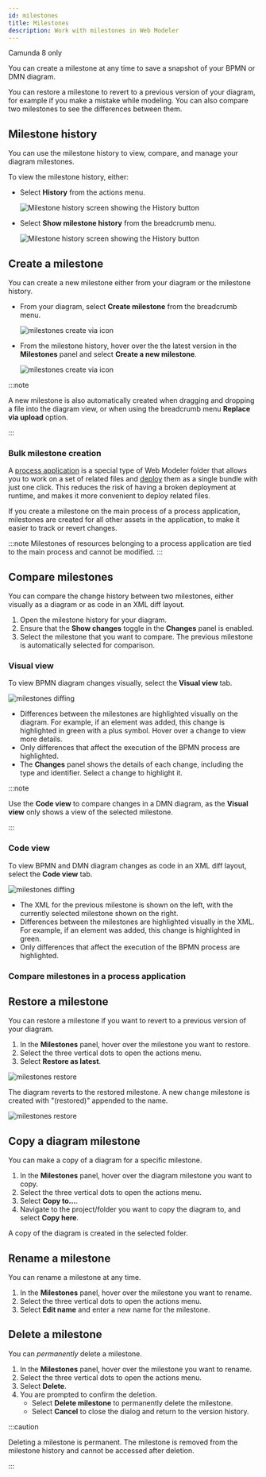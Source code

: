 ```yaml
---
id: milestones
title: Milestones
description: Work with milestones in Web Modeler
---
```


<span class="badge badge--cloud">Camunda 8 only</span>

You can create a milestone at any time to save a snapshot of your BPMN or DMN diagram.

You can restore a milestone to revert to a previous version of your diagram, for example if you make a mistake while modeling. You can also compare two milestones to see the differences between them.

## Milestone history

You can use the milestone history to view, compare, and manage your diagram milestones.

To view the milestone history, either:

- Select **History** from the actions menu.

  ![Milestone history screen showing the History button](img/milestones/web-modeler-milestone-action-menu-item-highlight.png)

- Select **Show milestone history** from the breadcrumb menu.

  ![Milestone history screen showing the History button](img/milestones/web-modeler-milestone-show-history-via-breadcrumb-highlight.png)

## Create a milestone

You can create a new milestone either from your diagram or the milestone history.

- From your diagram, select **Create milestone** from the breadcrumb menu.

  ![milestones create via icon](img/milestones/web-modeler-milestone-create-via-breadcrumb-highlight.png)

- From the milestone history, hover over the the latest version in the **Milestones** panel and select **Create a new milestone**.

  ![milestones create via icon](img/milestones/web-modeler-milestone-create-via-icon-highlight.png)

:::note

A new milestone is also automatically created when dragging and dropping a file into the diagram view, or when using the breadcrumb menu **Replace via upload** option.

:::

### Bulk milestone creation

A [process application](/components/modeler/web-modeler/process-applications.md) is a special type of Web Modeler folder that allows you to work on a set of related files and
[deploy](/components/modeler/web-modeler/process-applications.md#deploy-and-run-a-process-application) them as a single bundle with just one click. This reduces the risk of having a broken deployment at runtime, and makes it more convenient to deploy related files.

If you create a milestone on the main process of a process application, milestones are created for all other assets in the application, to make it easier to track or revert changes.

:::note
Milestones of resources belonging to a process application are tied to the main process and cannot be modified.
:::

## Compare milestones

You can compare the change history between two milestones, either visually as a diagram or as code in an XML diff layout.

1. Open the milestone history for your diagram.
1. Ensure that the **Show changes** toggle in the **Changes** panel is enabled.
1. Select the milestone that you want to compare. The previous milestone is automatically selected for comparison.

### Visual view

To view BPMN diagram changes visually, select the **Visual view** tab.

![milestones diffing](img/milestones/web-modeler-milestone-visual-diffing.png)

- Differences between the milestones are highlighted visually on the diagram. For example, if an element was added, this change is highlighted in green with a plus symbol. Hover over a change to view more details.
- Only differences that affect the execution of the BPMN process are highlighted.
- The **Changes** panel shows the details of each change, including the type and identifier. Select a change to highlight it.

:::note

Use the **Code view** to compare changes in a DMN diagram, as the **Visual view** only shows a view of the selected milestone.

:::

### Code view

To view BPMN and DMN diagram changes as code in an XML diff layout, select the **Code view** tab.

![milestones diffing](img/milestones/web-modeler-milestone-code-diffing.png)

- The XML for the previous milestone is shown on the left, with the currently selected milestone shown on the right.
- Differences between the milestones are highlighted visually in the XML. For example, if an element was added, this change is highlighted in green.
- Only differences that affect the execution of the BPMN process are highlighted.

### Compare milestones in a process application

## Restore a milestone

You can restore a milestone if you want to revert to a previous version of your diagram.

1. In the **Milestones** panel, hover over the milestone you want to restore.
1. Select the three vertical dots to open the actions menu.
1. Select **Restore as latest**.

![milestones restore](img/milestones/web-modeler-milestone-restore-highlight.png)

The diagram reverts to the restored milestone. A new change milestone is created with "(restored)" appended to the name.

![milestones restore](img/milestones/web-modeler-milestone-restore-complete-highlight.png)

## Copy a diagram milestone

You can make a copy of a diagram for a specific milestone.

1. In the **Milestones** panel, hover over the diagram milestone you want to copy.
1. Select the three vertical dots to open the actions menu.
1. Select **Copy to...**.
1. Navigate to the project/folder you want to copy the diagram to, and select **Copy here**.

A copy of the diagram is created in the selected folder.

## Rename a milestone

You can rename a milestone at any time.

1. In the **Milestones** panel, hover over the milestone you want to rename.
1. Select the three vertical dots to open the actions menu.
1. Select **Edit name** and enter a new name for the milestone.

## Delete a milestone

You can _permanently_ delete a milestone.

1. In the **Milestones** panel, hover over the milestone you want to rename.
1. Select the three vertical dots to open the actions menu.
1. Select **Delete**.
1. You are prompted to confirm the deletion.
   - Select **Delete milestone** to permanently delete the milestone.
   - Select **Cancel** to close the dialog and return to the version history.

:::caution

Deleting a milestone is permanent. The milestone is removed from the milestone history and cannot be accessed after deletion.

:::
